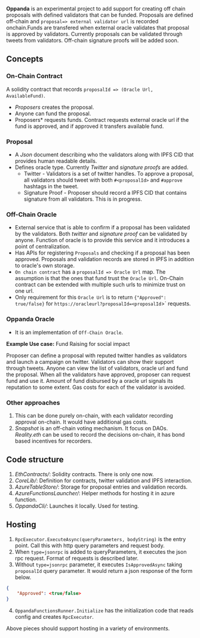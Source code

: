 **Oppanda** is an experimental project to add support for creating off chain proposals with defined validators that can be funded. Proposals are defined off-chain and `proposal=> external validator url` is recorded onchain.Funds are transfered when external oracle validates that proposal is approved by validators. Currently proposals can be validated through tweets from validators. Off-chain signature proofs will be added soon.


## Concepts
### On-Chain Contract
A solidity contract that records `proposalId => (Oracle Url, AvailableFund)`. 
* *Proposers* creates the proposal. 
* Anyone can fund the proposal.
* Proposers* requests funds. Contract requests external oracle url if the fund is approved, and if approved it transfers available fund.

### Proposal
* A *Json* document describing who the validators along with IPFS CID that provides human readable details.
* Defines oracle type. Currently *Twitter* and *signature proofs* are added.
    * Twitter - Validators is a set of twitter handles. To approve a proposal, all validators should tweet with both `#<proposalId>` and `#approve` hashtags in the tweet.
    * Signature Proof - Proposer should record a IPFS CID that contains signature from all validators. This is in progress.

### Off-Chain Oracle
* External service that is able to confirm if a proposal has been validated by the validators. Both *twitter* and *signature proof* can be validated by anyone. Function of oracle is to provide this service and it introduces a point of centralization.
* Has APIs for registering `Proposals` and checking if a proposal has been approved. Proposals and validation records are stored in IPFS in addition to oracle's own storage.
* `On chain contract` has a `proposalId => Oracle Url` map. The assumption is that the ones that fund trust the `Oracle Url`. On-Chain contract can be extended with multiple such urls to minimize trust on one url.
* Only requirement for this `Oracle Url` is to return `{"Approved": true/false}` for `https://oracleurl?proposalId=<proposalId`>` requests.

### Oppanda Oracle
* It is an implementation of `Off-Chain Oracle`. 

**Example Use case:** Fund Raising for social impact

Proposer can define a proposal with reputed twitter handles as validators and launch a campaign on twitter. Validators can show their support through tweets. Anyone can view the list of validators, oracle url and fund the proposal. When all the validators have approved, proposer can request fund and use it. Amount of fund disbursed  by a oracle url signals its reputation to some extent. Gas costs for each of the validator is avoided. 

### Other approaches
1. This can be done purely on-chain, with each validator recording approval on-chain. It would have additional gas costs.
2. *Snapshot* is an off-chain voting mechanism. It focus on DAOs. *Reality.eth* can be used to record the decisions on-chain, it has bond based incentives for recorders.


## Code structure
1. *EthContracts/*: Solidity contracts. There is only one now.
2. *CoreLib/*: Definition for contracts, twitter validation and IPFS interaction.
3. *AzureTableStore/*: Storage for proposal entries and validation records.
4. *AzureFunctionsLauncher/*: Helper methods for hosting it in azure function.
5. *OppandaCli/*: Launches it locally. Used for testing.


## Hosting

1. `RpcExecutor.ExecuteAsync(queryParameters, bodyString)` is the entry point. Call this with http query parameters and request body.
2. When `type=jsonrpc` is added to queryParameters, it executes the json rpc request. Format of requests is described later.
3. Without `type=jsonrpc` parameter, it executes `IsApprovedAsync` taking `proposalId` query parameter. It would return a json response of the form below.
```json
{
    "Approved": <true/false>
}
```
4. `OppandaFunctionsRunner.Initialize` has the initialization code that reads config and creates `RpcExecutor`. 

Above pieces should support hosting in a variety of environments. 




